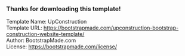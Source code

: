 ### Thanks for downloading this template!

Template Name: UpConstruction
<br>
Template URL: https://bootstrapmade.com/upconstruction-bootstrap-construction-website-template/
<br>
Author: BootstrapMade.com
<br>
License: https://bootstrapmade.com/license/
